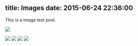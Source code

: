 title: Images
date: 2015-06-24 22:36:00
---

This is a image test post.

![](/images/drawing/leehom/1.jpg)

<!-- more -->
![](/images/drawing/leehom/2.jpg)
![](/images/drawing/leehom/3.jpg)
![](/images/drawing/leehom/4.jpg)
![](/images/drawing/leehom/5.jpg)
